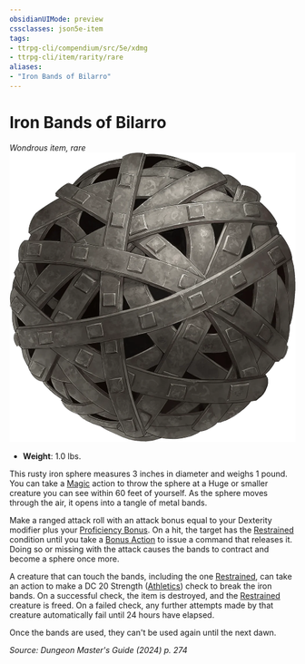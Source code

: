 ```yaml
---
obsidianUIMode: preview
cssclasses: json5e-item
tags:
- ttrpg-cli/compendium/src/5e/xdmg
- ttrpg-cli/item/rarity/rare
aliases: 
- "Iron Bands of Bilarro"
---
```

# Iron Bands of Bilarro
*Wondrous item, rare*  
![](Misc%20Files/CLI/compendium/items/img/iron-bands-of-bilarro.webp#right)

- **Weight**: 1.0 lbs.

This rusty iron sphere measures 3 inches in diameter and weighs 1 pound. You can take a [Magic](Misc%20Files/CLI/rules/actions.md#Magic) action to throw the sphere at a Huge or smaller creature you can see within 60 feet of yourself. As the sphere moves through the air, it opens into a tangle of metal bands.

Make a ranged attack roll with an attack bonus equal to your Dexterity modifier plus your [Proficiency Bonus](Misc%20Files/CLI/rules/variant-rules/proficiency-xphb.md). On a hit, the target has the [Restrained](Misc%20Files/CLI/rules/conditions.md#Restrained) condition until you take a [Bonus Action](Misc%20Files/CLI/rules/variant-rules/bonus-action-xphb.md) to issue a command that releases it. Doing so or missing with the attack causes the bands to contract and become a sphere once more.

A creature that can touch the bands, including the one [Restrained](Misc%20Files/CLI/rules/conditions.md#Restrained), can take an action to make a DC 20 Strength ([Athletics](Misc%20Files/CLI/rules/skills.md#Athletics)) check to break the iron bands. On a successful check, the item is destroyed, and the [Restrained](Misc%20Files/CLI/rules/conditions.md#Restrained) creature is freed. On a failed check, any further attempts made by that creature automatically fail until 24 hours have elapsed.

Once the bands are used, they can't be used again until the next dawn.

*Source: Dungeon Master's Guide (2024) p. 274*